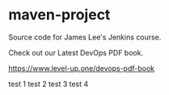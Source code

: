 # maven-project
Source code for James Lee's Jenkins course.

Check out our Latest DevOps PDF book.

https://www.level-up.one/devops-pdf-book

test 1
test 2
test 3
test 4
